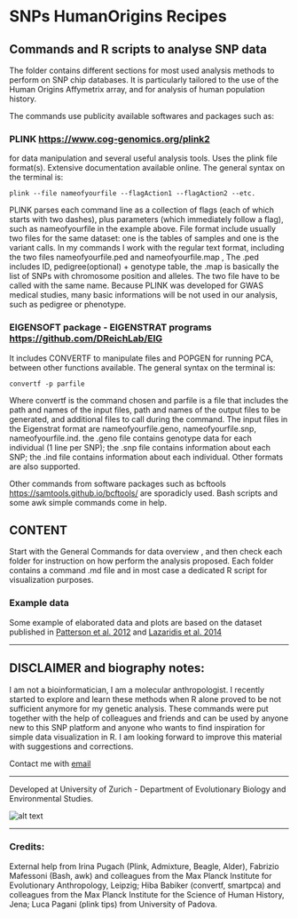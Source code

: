 # SNPs HumanOrigins Recipes
## Commands and R scripts to analyse SNP data

The folder contains different sections for most used analysis methods to perform on SNP chip databases. It is particularly tailored to the use of the Human Origins Affymetrix array, and for analysis of human population history.

The commands use publicity available softwares and packages such as:
 
### PLINK https://www.cog-genomics.org/plink2 

for data manipulation and several useful analysis tools. Uses the plink file format(s). Extensive documentation available online. The general syntax on the terminal is:
```
plink --file nameofyourfile --flagAction1 --flagAction2 --etc.
```
PLINK  parses each command line as a collection of flags (each of which starts with two dashes), plus parameters (which immediately follow a flag), such as nameofyourfile in the example above.
File format include usually two files for the same dataset: one is the tables of samples and one is the variant calls. In my commands I work with the regular text format, including the two files nameofyourfile.ped and nameofyourfile.map , The .ped includes ID, pedigree(optional) + genotype table, the .map is basically the list of SNPs with chromosome position and alleles. The two file have to be called with the same name. 
Because PLINK was developed for GWAS medical studies, many basic informations will be not used in our analysis, such as pedigree or phenotype. 


### EIGENSOFT package - EIGENSTRAT programs https://github.com/DReichLab/EIG

It includes CONVERTF to manipulate files and POPGEN for running PCA, between other functions available. The general syntax on the terminal is:
```
convertf -p parfile
```
Where convertf is the command chosen and parfile is a file that includes the path and names of the input files, path and names of the output files to be generated, and additional files to call during the command.
The input files in the Eigenstrat format are nameofyourfile.geno, nameofyourfile.snp, nameofyourfile.ind. the .geno file contains genotype data for each individual (1 line per SNP); the .snp file contains information about each SNP; the .ind file contains information about each individual. Other formats are also supported. 

Other commands from software packages such as bcftools https://samtools.github.io/bcftools/ are sporadicly used. Bash scripts and some awk simple commands come in help.


## CONTENT
Start with the General Commands for data overview , and then check each folder for instruction on how perform the analysis proposed. Each folder contains a command .md file and in most case a dedicated R script for visualization purposes.

### Example data 
Some example of elaborated data and plots are based on the dataset published in [Patterson et al. 2012](https://reich.hms.harvard.edu/sites/reich.hms.harvard.edu/files/inline-files/2012_Patterson_AncientAdmixture_Genetics.pdf) 
and [Lazaridis et al. 2014](https://reich.hms.harvard.edu/sites/reich.hms.harvard.edu/files/inline-files/2014_Nature_Lazaridis_EuropeThreeAncestries.pdf)


_____________________________________________
## DISCLAIMER and biography notes:
I am not a bioinformatician, I am a molecular anthropologist. I recently started to explore and learn these methods when R alone proved to be not sufficient anymore for my genetic analysis. These commands were put together with the help of colleagues and friends and can be used by anyone new to this SNP platform and anyone who wants to find inspiration for simple data visualization in R. I am looking forward to improve this material with suggestions and corrections.

Contact me with [email](mailto:barbieri.chiara@gmail.com)



_________________________________________
Developed at University of Zurich - Department of Evolutionary Biology and Environmental Studies. 


![alt text](https://upload.wikimedia.org/wikipedia/de/thumb/8/89/Universit%C3%A4t_Z%C3%BCrich_logo.svg/200px-Universit%C3%A4t_Z%C3%BCrich_logo.svg.png)

_____________________________________



### Credits:
External help from Irina Pugach (Plink, Admixture, Beagle, Alder), Fabrizio Mafessoni (Bash, awk) and colleagues from the Max Planck Institute for Evolutionary Anthropology, Leipzig; Hiba Babiker (convertf, smartpca) and colleagues from the Max Planck Institute for the Science of Human History, Jena; Luca Pagani (plink tips) from University of Padova. 

